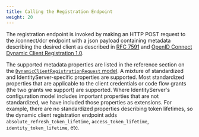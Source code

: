```yaml
---
title: Calling the Registration Endpoint
weight: 20
---
```


The registration endpoint is invoked by making an HTTP POST request to the /connect/dcr endpoint with a json payload containing metadata describing the desired client as described in [RFC 7591](https://datatracker.ietf.org/doc/rfc7591/) and [OpenID Connect Dynamic Client Registration 1.0](https://openid.net/specs/openid-connect-registration-1_0.html).

The supported metadata properties are listed in the reference section on the [`DynamicClientRegistrationRequest` model](reference/models#dynamicclientregistrationrequest). A mixture of standardized and IdentityServer-specific properties are supported. Most standardized properties that are applicable to the client credentials or code flow grants (the two grants we support) are supported. Where IdentityServer's configuration model includes important properties that are not standardized, we have included those properties as extensions. For example, there are no standardized properties describing token lifetimes, so the dynamic client registration endpoint adds `absolute_refresh_token_lifetime`, `access_token_lifetime`, `identity_token_lifetime`, etc.